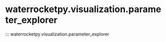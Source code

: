# waterrocketpy.visualization.parameter_explorer

::: waterrocketpy.visualization.parameter_explorer
